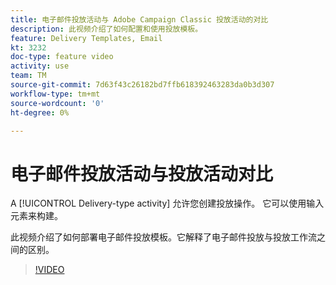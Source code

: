 ```yaml
---
title: 电子邮件投放活动与 Adobe Campaign Classic 投放活动的对比
description: 此视频介绍了如何配置和使用投放模板。
feature: Delivery Templates, Email
kt: 3232
doc-type: feature video
activity: use
team: TM
source-git-commit: 7d63f43c26182bd7ffb618392463283da0b3d307
workflow-type: tm+mt
source-wordcount: '0'
ht-degree: 0%

---
```



# 电子邮件投放活动与投放活动对比

A [!UICONTROL Delivery-type activity] 允许您创建投放操作。 它可以使用输入元素来构建。

此视频介绍了如何部署电子邮件投放模板。它解释了电子邮件投放与投放工作流之间的区别。

>[!VIDEO](https://video.tv.adobe.com/v/24065?quality=12)
